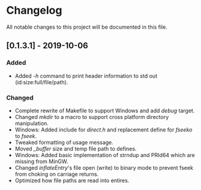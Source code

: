 # Changelog
All notable changes to this project will be documented in this file.

## [0.1.3.1] - 2019-10-06
### Added
- Added *-h* command to print header information to std out (id:size:full/file/path).

### Changed
- Complete rewrite of Makefile to support Windows and add *debug* target.
- Changed *mkdir* to a macro to support cross platform directory manipulation.
- Windows: Added include for *direct.h* and replacement define for *fseeko* to *fseek*.
- Tweaked formatting of usage message.
- Moved *_buffer* size and temp file path to defines.
- Windows: Added basic implementation of strndup and PRId64 which are missing from MinGW.
- Changed *inflateEntry*'s file open (write) to binary mode to prevent fseek from choking on carriage returns.
- Optimized how file paths are read into entires.
